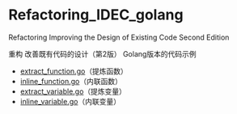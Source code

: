 # Refactoring_IDEC_golang

Refactoring Improving the Design of Existing Code Second Edition

重构 改善既有代码的设计（第2版） Golang版本的代码示例

- [extract_function.go](https://github.com/dgqypl/Refactoring_IDEC_golang/blob/main/extract/function/extract_function.go)（提炼函数）
- [inline_function.go](https://github.com/dgqypl/Refactoring_IDEC_golang/blob/main/inline/function/inline_function.go)（内联函数）
- [extract_variable.go](https://github.com/dgqypl/Refactoring_IDEC_golang/blob/main/extract/variable/extract_variable.go)（提炼变量）
- [inline_variable.go](https://github.com/dgqypl/Refactoring_IDEC_golang/blob/main/inline/variable/inline_variable.go)（内联变量）